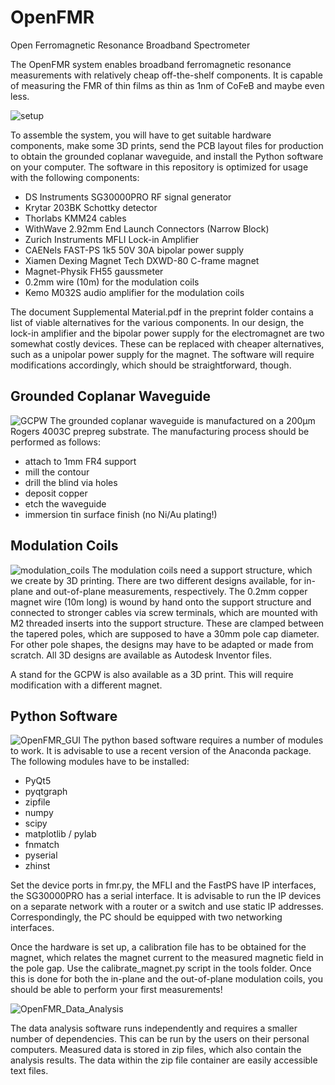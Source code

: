 # OpenFMR
Open Ferromagnetic Resonance Broadband Spectrometer

The OpenFMR system enables broadband ferromagnetic resonance measurements with relatively cheap off-the-shelf components. It is capable of measuring the FMR of thin films as thin as 1nm of CoFeB and maybe even less.

![setup](https://github.com/user-attachments/assets/59dd475f-b8d3-4a38-b9b1-059cbb78c223)

To assemble the system, you will have to get suitable hardware components, make some 3D prints, send the PCB layout files for production to obtain the grounded coplanar waveguide, and install the Python software on your computer. The software in this repository is optimized for usage with the following components:

- DS Instruments SG30000PRO RF signal generator
- Krytar 203BK Schottky detector
- Thorlabs KMM24 cables
- WithWave 2.92mm End Launch Connectors (Narrow Block)
- Zurich Instruments MFLI Lock-in Amplifier
- CAENels FAST-PS 1k5 50V 30A bipolar power supply
- Xiamen Dexing Magnet Tech DXWD-80 C-frame magnet
- Magnet-Physik FH55 gaussmeter
- 0.2mm wire (10m) for the modulation coils
- Kemo M032S audio amplifier for the modulation coils

The document Supplemental Material.pdf in the preprint folder contains a list of viable alternatives for the various components. In our design, the lock-in amplifier and the bipolar power supply for the electromagnet are two somewhat costly devices. These can be replaced with cheaper alternatives, such as a unipolar power supply for the magnet. The software will require modifications accordingly, which should be straightforward, though.


## Grounded Coplanar Waveguide
![GCPW](https://github.com/user-attachments/assets/1494eb1d-11bd-4152-9d6b-fb0694fe8716)
The grounded coplanar waveguide is manufactured on a 200µm Rogers 4003C prepreg substrate. The manufacturing process should be performed as follows:
- attach to 1mm FR4 support
- mill the contour
- drill the blind via holes
- deposit copper
- etch the waveguide
- immersion tin surface finish (no Ni/Au plating!)

## Modulation Coils
![modulation_coils](https://github.com/user-attachments/assets/85482b52-3020-4d32-b007-3f6006c4cf32)
The modulation coils need a support structure, which we create by 3D printing. There are two different designs available, for in-plane and out-of-plane measurements, respectively. The 0.2mm copper magnet wire (10m long) is wound by hand onto the support structure and connected to stronger cables via screw terminals, which are mounted with M2 threaded inserts into the support structure. These are clamped between the tapered poles, which are supposed to have a 30mm pole cap diameter. For other pole shapes, the designs may have to be adapted or made from scratch. All 3D designs are available as Autodesk Inventor files.

A stand for the GCPW is also available as a 3D print. This will require modification with a different magnet. 

## Python Software
![OpenFMR_GUI](https://github.com/user-attachments/assets/14840879-f4bb-474f-bf24-6616761397e6)
The python based software requires a number of modules to work. It is advisable to use a recent version of the Anaconda package. The following modules have to be installed:
- PyQt5
- pyqtgraph
- zipfile
- numpy
- scipy
- matplotlib / pylab
- fnmatch
- pyserial
- zhinst

Set the device ports in fmr.py, the MFLI and the FastPS have IP interfaces, the SG30000PRO has a serial interface. It is advisable to run the IP devices on a separate network with a router or a switch and use static IP addresses. Correspondingly, the PC should be equipped with two networking interfaces.

Once the hardware is set up, a calibration file has to be obtained for the magnet, which relates the magnet current to the measured magnetic field in the pole gap. Use the calibrate_magnet.py script in the tools folder. Once this is done for both the in-plane and the out-of-plane modulation coils, you should be able to perform your first measurements!

![OpenFMR_Data_Analysis](https://github.com/user-attachments/assets/59f50b8b-adac-486d-97d7-9ec7de8aeb8b)

The data analysis software runs independently and requires a smaller number of dependencies. This can be run by the users on their personal computers. Measured data is stored in zip files, which also contain the analysis results. The data within the zip file container are easily accessible text files.
